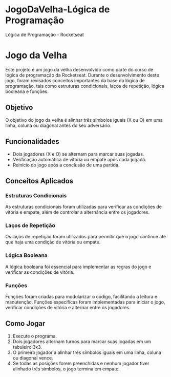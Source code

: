 # JogoDaVelha-Lógica de Programação
Lógica de Programação - Rocketseat

# Jogo da Velha

Este projeto é um jogo da velha desenvolvido como parte do curso de lógica de programação da Rocketseat. Durante o desenvolvimento deste jogo, foram revisados conceitos importantes da base da lógica de programação, tais como estruturas condicionais, laços de repetição, lógica booleana e funções.

## Objetivo

O objetivo do jogo da velha é alinhar três símbolos iguais (X ou O) em uma linha, coluna ou diagonal antes do seu adversário.

## Funcionalidades

- Dois jogadores (X e O) se alternam para marcar suas jogadas.
- Verificação automática de vitória ou empate após cada jogada.
- Reinício do jogo após a conclusão de uma partida.

## Conceitos Aplicados

### Estruturas Condicionais

As estruturas condicionais foram utilizadas para verificar as condições de vitória e empate, além de controlar a alternância entre os jogadores.

### Laços de Repetição

Os laços de repetição foram utilizados para permitir que o jogo continue até que haja uma condição de vitória ou empate.

### Lógica Booleana

A lógica booleana foi essencial para implementar as regras do jogo e verificar as condições de vitória.

### Funções

Funções foram criadas para modularizar o código, facilitando a leitura e manutenção. Funções específicas foram implementadas para iniciar o jogo, verificar condições de vitória e alternar entre os jogadores.

## Como Jogar

1. Execute o programa.
2. Dois jogadores alternam turnos para marcar suas jogadas em um tabuleiro 3x3.
3. O primeiro jogador a alinhar três símbolos iguais em uma linha, coluna ou diagonal vence.
4. Se todas as posições forem preenchidas e nenhum jogador tiver alinhado três símbolos, o jogo termina em empate.
